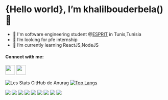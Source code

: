  # {Hello world}, I’m khalilbouderbela()👋
- 🔭 I'm software engineering student @[ESPRIT](https://esprit.tn/) in Tunis,Tunisia
- 👯 I’m looking for pfe internship
- 🌱 I’m currently learning ReactJS,NodeJS 

 #### Connect with me:
  <p align="left"> 
  <img src="https://img.icons8.com/ios-filled/50/000000/linkedin.png"/ height="30" width="30">
  <img src="https://img.icons8.com/ios-filled/50/000000/instagram-new.png"/ height="30" width="30">
  </p>
  
![Les Stats GitHub de Anurag](https://github-readme-stats.vercel.app/api?username=Khalil&show_icons=true&theme=radical)
[![Top Langs](https://github-readme-stats.vercel.app/api/top-langs/?username=anuraghazra&layout=compact)](https://github.com/anuraghazra/github-readme-stats)
 <p align="left"> 
  <img src="https://img.icons8.com/color/48/000000/javascript--v1.png"/>
  <img src="https://img.icons8.com/ios/50/4a90e2/react-native--v1.png"/>
  <img src="https://img.icons8.com/color/48/000000/html-5--v1.png"/>
  <img src="https://img.icons8.com/color/50/000000/css3.png"/>
  <img src="https://img.icons8.com/color/50/000000/bootstrap.png"/>
  <img src="https://img.icons8.com/color/48/4a90e2/java-coffee-cup-logo--v1.png"/>
  <img src="https://img.icons8.com/color/48/000000/c-plus-plus-logo.png"/>
  <img src="https://img.icons8.com/ios-filled/50/26e07f/mysql.png"/>
  <img src="https://img.icons8.com/color/48/fa314a/mongodb.png"/>
</p>
<!---
khalilbouderbela/khalilbouderbela is a ✨ special ✨ repository because its `README.md` (this file) appears on your GitHub profile.
You can click the Preview link to take a look at your changes.
--->
